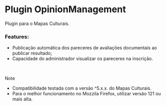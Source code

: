 # Plugin OpinionManagement
Plugin para o Mapas Culturais.

### Features:
- Publicação automática dos pareceres de avaliações documentais ao publicar resultado;
- Capacidade do administrador visualizar os pareceres na inscrição.

&nbsp;
> [!NOTE]
> - Compatíbilidade testada com a versão ^5.x.x. do Mapas Culturais.
> - Para o melhor funcionamento no Mozzila Firefox, utilizar versão 121 ou mais alta.